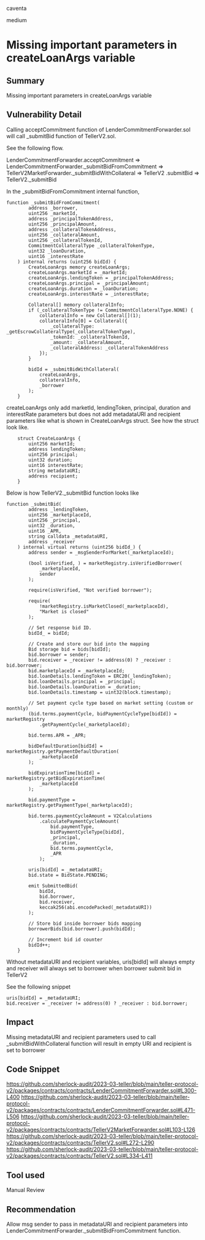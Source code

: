 caventa

medium

# Missing important parameters in createLoanArgs variable

## Summary
Missing important parameters in createLoanArgs variable

## Vulnerability Detail

Calling acceptCommitment function of LenderCommitmentForwarder.sol will call _submitBid function of TellerV2.sol. 

See the following flow.

LenderCommitmentForwarder.acceptCommitment => LenderCommitmentForwarder._submitBidFromCommitment => 
TellerV2MarketForwarder._submitBidWithCollateral =>
TellerV2 .submitBid =>
TellerV2._submitBid

In the _submitBidFromCommitment internal function, 

```solidity
function _submitBidFromCommitment(
        address _borrower,
        uint256 _marketId,
        address _principalTokenAddress,
        uint256 _principalAmount,
        address _collateralTokenAddress,
        uint256 _collateralAmount,
        uint256 _collateralTokenId,
        CommitmentCollateralType _collateralTokenType,
        uint32 _loanDuration,
        uint16 _interestRate
    ) internal returns (uint256 bidId) {
        CreateLoanArgs memory createLoanArgs;
        createLoanArgs.marketId = _marketId;
        createLoanArgs.lendingToken = _principalTokenAddress;
        createLoanArgs.principal = _principalAmount;
        createLoanArgs.duration = _loanDuration;
        createLoanArgs.interestRate = _interestRate;

        Collateral[] memory collateralInfo;
        if (_collateralTokenType != CommitmentCollateralType.NONE) {
            collateralInfo = new Collateral[](1);
            collateralInfo[0] = Collateral({
                _collateralType: _getEscrowCollateralType(_collateralTokenType),
                _tokenId: _collateralTokenId,
                _amount: _collateralAmount,
                _collateralAddress: _collateralTokenAddress
            });
        }

        bidId = _submitBidWithCollateral(
            createLoanArgs,
            collateralInfo,
            _borrower
        );
    }
 ```
 
createLoanArgs only add marketId, lendingToken, principal, duration and interestRate parameters but does not add metadataURI and recipient parameters like what is shown in CreateLoanArgs struct. See how the struct look like.

```solidity
    struct CreateLoanArgs {
        uint256 marketId;
        address lendingToken;
        uint256 principal;
        uint32 duration;
        uint16 interestRate;
        string metadataURI;
        address recipient;
    }
```

Below is how TellerV2._submitBid function looks like

```soldiity
function _submitBid(
        address _lendingToken,
        uint256 _marketplaceId,
        uint256 _principal,
        uint32 _duration,
        uint16 _APR,
        string calldata _metadataURI,
        address _receiver
    ) internal virtual returns (uint256 bidId_) {
        address sender = _msgSenderForMarket(_marketplaceId);

        (bool isVerified, ) = marketRegistry.isVerifiedBorrower(
            _marketplaceId,
            sender
        );

        require(isVerified, "Not verified borrower");

        require(
            !marketRegistry.isMarketClosed(_marketplaceId),
            "Market is closed"
        );

        // Set response bid ID.
        bidId_ = bidId;

        // Create and store our bid into the mapping
        Bid storage bid = bids[bidId];
        bid.borrower = sender;
        bid.receiver = _receiver != address(0) ? _receiver : bid.borrower;
        bid.marketplaceId = _marketplaceId;
        bid.loanDetails.lendingToken = ERC20(_lendingToken);
        bid.loanDetails.principal = _principal;
        bid.loanDetails.loanDuration = _duration;
        bid.loanDetails.timestamp = uint32(block.timestamp);

        // Set payment cycle type based on market setting (custom or monthly)
        (bid.terms.paymentCycle, bidPaymentCycleType[bidId]) = marketRegistry
            .getPaymentCycle(_marketplaceId);

        bid.terms.APR = _APR;

        bidDefaultDuration[bidId] = marketRegistry.getPaymentDefaultDuration(
            _marketplaceId
        );

        bidExpirationTime[bidId] = marketRegistry.getBidExpirationTime(
            _marketplaceId
        );

        bid.paymentType = marketRegistry.getPaymentType(_marketplaceId);

        bid.terms.paymentCycleAmount = V2Calculations
            .calculatePaymentCycleAmount(
                bid.paymentType,
                bidPaymentCycleType[bidId],
                _principal,
                _duration,
                bid.terms.paymentCycle,
                _APR
            );

        uris[bidId] = _metadataURI;
        bid.state = BidState.PENDING;

        emit SubmittedBid(
            bidId,
            bid.borrower,
            bid.receiver,
            keccak256(abi.encodePacked(_metadataURI))
        );

        // Store bid inside borrower bids mapping
        borrowerBids[bid.borrower].push(bidId);

        // Increment bid id counter
        bidId++;
    }
```    

Without metadataURI and recipient variables,  uris[bidId] will always empty and receiver will always set to borrower when borrower submit bid in TellerV2

See the following snippet

```solidity
uris[bidId] = _metadataURI;
bid.receiver = _receiver != address(0) ? _receiver : bid.borrower;
```

## Impact
Missing metadataURI and recipient parameters used to call _submitBidWithCollateral function will result in empty URI and recipient is set to borrower

## Code Snippet
https://github.com/sherlock-audit/2023-03-teller/blob/main/teller-protocol-v2/packages/contracts/contracts/LenderCommitmentForwarder.sol#L300-L400
https://github.com/sherlock-audit/2023-03-teller/blob/main/teller-protocol-v2/packages/contracts/contracts/LenderCommitmentForwarder.sol#L471-L506
https://github.com/sherlock-audit/2023-03-teller/blob/main/teller-protocol-v2/packages/contracts/contracts/TellerV2MarketForwarder.sol#L103-L126
https://github.com/sherlock-audit/2023-03-teller/blob/main/teller-protocol-v2/packages/contracts/contracts/TellerV2.sol#L272-L290
https://github.com/sherlock-audit/2023-03-teller/blob/main/teller-protocol-v2/packages/contracts/contracts/TellerV2.sol#L334-L411

## Tool used
Manual Review

## Recommendation

Allow msg sender to pass in metadataURI and recipient parameters into LenderCommitmentForwarder._submitBidFromCommitment function.